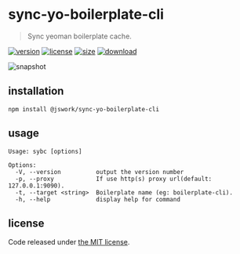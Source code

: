 # sync-yo-boilerplate-cli
> Sync yeoman boilerplate cache.

[![version][version-image]][version-url]
[![license][license-image]][license-url]
[![size][size-image]][size-url]
[![download][download-image]][download-url]

![snapshot](https://tva1.sinaimg.cn/large/008eGmZEly1gonvjgpxj2j30n205kt94.jpg)

## installation
```shell
npm install @jswork/sync-yo-boilerplate-cli
```

## usage
~~~
Usage: sybc [options]

Options:
  -V, --version          output the version number
  -p, --proxy            If use http(s) proxy url(default: 127.0.0.1:9090).
  -t, --target <string>  Boilerplate name (eg: boilerplate-cli).
  -h, --help             display help for command
~~~

## license
Code released under [the MIT license](https://github.com/afeiship/sync-yo-boilerplate-cli/blob/master/LICENSE.txt).

[version-image]: https://img.shields.io/npm/v/@jswork/sync-yo-boilerplate-cli
[version-url]: https://npmjs.org/package/@jswork/sync-yo-boilerplate-cli

[license-image]: https://img.shields.io/npm/l/@jswork/sync-yo-boilerplate-cli
[license-url]: https://github.com/afeiship/sync-yo-boilerplate-cli/blob/master/LICENSE.txt

[size-image]: https://img.shields.io/bundlephobia/minzip/@jswork/sync-yo-boilerplate-cli
[size-url]: https://github.com/afeiship/sync-yo-boilerplate-cli/blob/master/dist/sync-yo-boilerplate-cli.min.js

[download-image]: https://img.shields.io/npm/dm/@jswork/sync-yo-boilerplate-cli
[download-url]: https://www.npmjs.com/package/@jswork/sync-yo-boilerplate-cli
